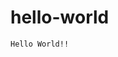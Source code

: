 # hello-world

<!DOCTYPE>
<html>
  
  <head>
  </head>
  
  <body>
        
    Hello World!!
    
  </body>
   
</html>
